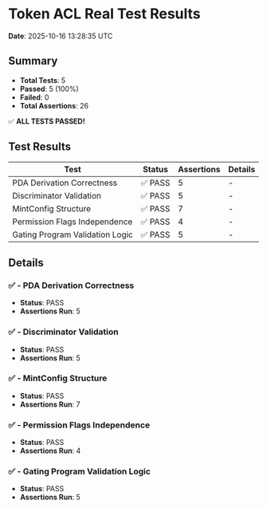 # Token ACL Real Test Results

**Date**: 2025-10-16 13:28:35 UTC

## Summary

- **Total Tests**: 5
- **Passed**: 5 (100%)
- **Failed**: 0
- **Total Assertions**: 26

✅ **ALL TESTS PASSED!**

## Test Results

| Test | Status | Assertions | Details |
|------|--------|------------|----------|
| PDA Derivation Correctness | ✅ PASS | 5 | - |
| Discriminator Validation | ✅ PASS | 5 | - |
| MintConfig Structure | ✅ PASS | 7 | - |
| Permission Flags Independence | ✅ PASS | 4 | - |
| Gating Program Validation Logic | ✅ PASS | 5 | - |

## Details

### ✅ - PDA Derivation Correctness

- **Status**: PASS
- **Assertions Run**: 5

### ✅ - Discriminator Validation

- **Status**: PASS
- **Assertions Run**: 5

### ✅ - MintConfig Structure

- **Status**: PASS
- **Assertions Run**: 7

### ✅ - Permission Flags Independence

- **Status**: PASS
- **Assertions Run**: 4

### ✅ - Gating Program Validation Logic

- **Status**: PASS
- **Assertions Run**: 5

